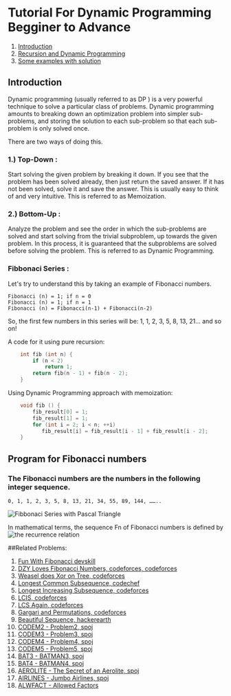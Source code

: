 # Tutorial For Dynamic Programming Begginer to Advance

1.  [Introduction]()
2.  [Recursion and Dynamic Programming](https://www.quora.com/What-is-the-difference-between-dynamic-programming-and-recursion)
3.  [Some examples with solution]()





## Introduction

Dynamic programming (usually referred to as DP ) is a very powerful technique to solve a particular class of problems. Dynamic programming amounts to breaking down an optimization problem into simpler sub-problems, and storing the solution to each sub-problem so that each sub-problem is only solved once.

There are two ways of doing this.

### 1.) Top-Down :
Start solving the given problem by breaking it down. If you see that the problem has been solved already, then just return the saved answer. If it has not been solved, solve it and save the answer. This is usually easy to think of and very intuitive. This is referred to as Memoization.

### 2.) Bottom-Up :
Analyze the problem and see the order in which the sub-problems are solved and start solving from the trivial subproblem, up towards the given problem. In this process, it is guaranteed that the subproblems are solved before solving the problem. This is referred to as Dynamic Programming.


### Fibbonaci Series :
Let's try to understand this by taking an example of Fibonacci numbers.

    Fibonacci (n) = 1; if n = 0
    Fibonacci (n) = 1; if n = 1
    Fibonacci (n) = Fibonacci(n-1) + Fibonacci(n-2)

So, the first few numbers in this series will be: 1, 1, 2, 3, 5, 8, 13, 21... and so on!

A code for it using pure recursion:

```cpp
    int fib (int n) {
        if (n < 2)
            return 1;
        return fib(n - 1) + fib(n - 2);
    }
```
Using Dynamic Programming approach with memoization:
```cpp
    void fib () {
        fib_result[0] = 1;
        fib_result[1] = 1;
        for (int i = 2; i < n; ++i)
           fib_result[i] = fib_result[i - 1] + fib_result[i - 2];
    }
```

## Program for Fibonacci numbers
### The Fibonacci numbers are the numbers in the following integer sequence.
    0, 1, 1, 2, 3, 5, 8, 13, 21, 34, 55, 89, 144, ……..

![Fibbonaci Series with Pascal Triangle](https://upload.wikimedia.org/wikipedia/commons/b/bf/PascalTriangleFibanacci.svg)

In mathematical terms, the sequence Fn of Fibonacci numbers is defined by the recurrence relation
<img id="imageF" src="http://blog.innovsystems.com/sites/default/files/styles/blog_poster/public/post_image/fibonacci%20series.gif?itok=Z5C0WmIP"
     style="float: left; margin-right: 10px, height: 100px,disabled: true" />

##Related Problems:
1.  [Fun With Fibonacci devskill](https://www.devskill.com/CodingProblems/ViewProblem/389)
2.  [DZY Loves Fibonacci Numbers, codeforces, codeforces](http://codeforces.com/problemset/problem/446/C)
3.  [Weasel does Xor on Tree, codeforces](https://www.C.com/SEPT17/problems/WEASELTX)
4.  [Longest Common Subsequence, codechef](https://www.codechef.com/problems/TLCS)
5.  [Longest Increasing Subsequence, codeforces](https://codeforces.com/problemset/problem/568/E)
6.  [LCIS, codeforces](https://codeforces.com/problemset/problem/10/D)
7.  [LCS Again, codeforces](https://codeforces.com/problemset/problem/578/D)
8.  [Gargari and Permutations, codeforces](https://codeforces.com/problemset/problem/463/D)
9.  [Beautiful Sequence, hackerearth](https://www.hackerearth.com/practice/algorithms/dynamic-programming/introduction-to-dynamic-programming-1/practice-problems/algorithm/beautiful-sequence/)
10. [CODEM2 - Problem2, spoj](https://www.spoj.com/problems/BAT2)
11. [CODEM3 - Problem3, spoj](https://www.spoj.com/problems/BAT3)
12. [CODEM4 - Problem4, spoj](https://www.spoj.com/problems/CODEM4/)
13. [CODEM5 - Problem5, spoj](https://www.spoj.com/problems/CODEM5/)
14. [BAT3 - BATMAN3, spoj](https://www.spoj.com/problems/BAT3/)
15. [BAT4 - BATMAN4, spoj](https://www.spoj.com/problems/BAT4/)
16. [AEROLITE - The Secret of an Aerolite, spoj](https://www.spoj.com/problems/AEROLITE/)
17. [AIRLINES - Jumbo Airlines, spoj](https://www.spoj.com/problems/AIRLINES/)
18. [ALWFACT - Allowed Factors](https://www.spoj.com/problems/ALWFACT/)
